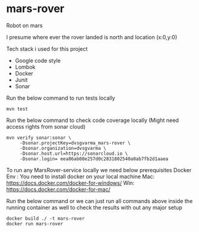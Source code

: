 # mars-rover
Robot on mars

I presume where ever the rover landed is north and location (x:0,y:0) 

Tech stack i used for this project

- Google code style 
- Lombok
- Docker
- Junit
- Sonar 

Run the below command to run tests locally 

```
mvn test
```


Run the below command to check code coverage locally (Might need access rights from sonar cloud)

```
mvn verify sonar:sonar \
     -Dsonar.projectKey=dvsgvarma_mars-rover \
     -Dsonar.organization=dvsgvarma \
     -Dsonar.host.url=https://sonarcloud.io \
     -Dsonar.login= eea86ab08e257d0c2831802540a0ab7fb2d1aaea
```


To run any MarsRover-service locally we need below prerequisites
Docker Env : You need to install docker on your local machine
Mac: https://docs.docker.com/docker-for-windows/
Win: https://docs.docker.com/docker-for-mac/

Run the below command or we can just run all commands above inside the running container as well to check the results
 with out any major setup
```
docker build ./ -t mars-rover
docker run mars-rover
```

